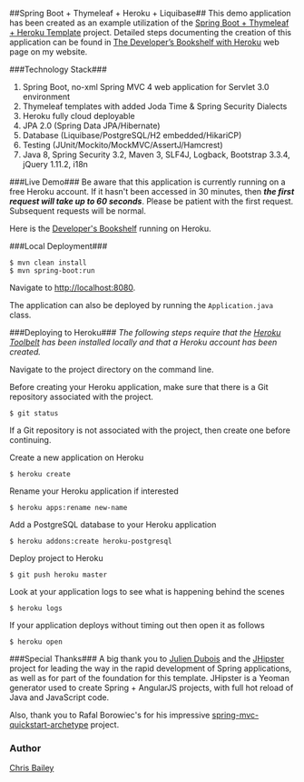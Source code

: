 ##Spring Boot + Thymeleaf + Heroku + Liquibase##
This demo application has been created as an example utilization of the [Spring Boot + Thymeleaf + Heroku Template](https://github.com/chris-bailey/spring-boot-thymeleaf-heroku-template) project. Detailed steps documenting the creation of this application can be found in [The Developer’s Bookshelf with Heroku](http://chrisbaileydeveloper.com/projects/the-developers-bookshelf-with-heroku/) web page on my website.

###Technology Stack###
1. Spring Boot, no-xml Spring MVC 4 web application for Servlet 3.0 environment
1. Thymeleaf templates with added Joda Time & Spring Security Dialects  
1. Heroku fully cloud deployable
1. JPA 2.0 (Spring Data JPA/Hibernate)
1. Database (Liquibase/PostgreSQL/H2 embedded/HikariCP)  
1. Testing (JUnit/Mockito/MockMVC/AssertJ/Hamcrest)  
1. Java 8, Spring Security 3.2, Maven 3, SLF4J, Logback, Bootstrap 3.3.4, jQuery 1.11.2, i18n

###Live Demo###
Be aware that this application is currently running on a free Heroku account.  If it hasn't been accessed in 30 minutes, then ***the first request will take up to 60 seconds***.  Please be patient with the first request. Subsequent requests will be normal.  

Here is the [Developer's Bookshelf](https://developer-bookshelf-heroku.herokuapp.com/) running on Heroku.

###Local Deployment###
```
$ mvn clean install  
$ mvn spring-boot:run
```

Navigate to [http://localhost:8080](http://localhost:8080).  
 
The application can also be deployed by running the `Application.java` class.

###Deploying to Heroku###
<i>The following steps require that the [Heroku Toolbelt](https://toolbelt.heroku.com/) has been installed locally and that a Heroku account has been created.</i>

Navigate to the project directory on the command line.

Before creating your Heroku application, make sure that there is a Git repository associated with the project.   
```
$ git status
```  

If a Git repository is not associated with the project, then create one before continuing. 

Create a new application on Heroku  
```
$ heroku create
```

Rename your Heroku application if interested  
``` 
$ heroku apps:rename new-name
```

Add a PostgreSQL database to your Heroku application  
```
$ heroku addons:create heroku-postgresql
```

Deploy project to Heroku  
```
$ git push heroku master
```

Look at your application logs to see what is happening behind the scenes  
```
$ heroku logs
```

If your application deploys without timing out then open it as follows 
```
$ heroku open
```

###Special Thanks###
A big thank you to [Julien Dubois](http://www.julien-dubois.com/) and the [JHipster](https://jhipster.github.io/) project for leading the way in the rapid development of Spring applications, as well as for part of the foundation for this template.  JHipster is a Yeoman generator used to create Spring + AngularJS projects, with full hot reload of Java and JavaScript code.

Also, thank you to Rafal Borowiec's for his impressive [spring-mvc-quickstart-archetype](https://github.com/kolorobot/spring-mvc-quickstart-archetype) project.


### Author ###
[Chris Bailey](http://www.chrisbaileydeveloper.com)
